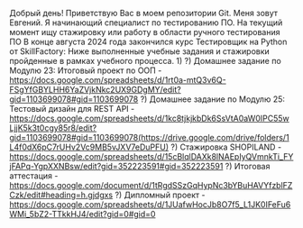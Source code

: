 Добрый день!
Приветствую Вас в моем репозитории Git.
Меня зовут Евгений. Я начинающий специалист по тестированию ПО.
На текущий момент ищу стажировку или работу в области ручного тестирования ПО
В конце августа 2024 года закончился курс Тестировщик на Python от SkillFactory:
Ниже выполненные учебные задания и стажировки пройденные в рамках учебного процесса.
1) 
?) Домашнее задание по Модулю 23: Итоговый проект по ООП -  https://docs.google.com/spreadsheets/d/1rt0a-mtQ3v6Q-FSgYfGBYLHH6YaZVjkNkc2UX9GDgMY/edit?gid=1103699078#gid=1103699078
?) Домашнее задание по Модулю 25: Тестовый дизайн для REST API - https://docs.google.com/spreadsheets/d/1kc8tjkjkbDk6SsVtA0aW0IPC55wLjjK5k3t0cgy85r8/edit?gid=1103699078#gid=1103699078(https://drive.google.com/drive/folders/1L4f0dX6pC7rUHv2Vc9MB5vJXV7eDuPFU)
?) Стажировка SHOPILAND - https://docs.google.com/spreadsheets/d/15cBlqlDAXk8lNAEpIyQVmnkTi_FYjFAPq-YgpXXNBsw/edit?gid=352223591#gid=352223591
?) Итоговая аттестация - https://docs.google.com/document/d/1tRgdSSzGqHypNc3bYBuHAVYfzblFZCzk/edit#heading=h.gjdgxs
?) Дипломный проект - https://docs.google.com/spreadsheets/d/1JUafwHocJb8O7f5_L1JK0IFeFu6WMi_5bZ2-TTkkHJ4/edit?gid=0#gid=0
<!---
ascorbd/ascorbd is a ✨ special ✨ repository because its `README.md` (this file) appears on your GitHub profile.
You can click the Preview link to take a look at your changes.
--->
